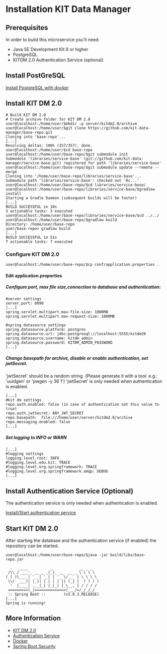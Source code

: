 # Installation KIT Data Manager

## Prerequisites

In order to build this microservice you'll need:

* Java SE Development Kit 8 or higher
* PostgreSQL
* KITDM 2.0 Authentication Service (optional)

## Install PostGreSQL 
[Install PostgreSQL with docker](installation_postgres.md)

## Install KIT DM 2.0 
```bash=bash
# Build KIT DM 2.0
# Create archive folder for KIT DM 2.0
user@localhost:/home/user/$mkdir -p server/kitdm2.0/archive
user@localhost:/home/user/$git clone https://github.com/kit-data-manager/base-repo.git
Cloning into 'base-repo'...
[...]
Resolving deltas: 100% (357/357), done.
user@localhost:/home/user/$cd base-repo
user@localhost:/home/user/base-repo/$git submodule init
Submodule 'libraries/service-base' (git://github.com/kit-data-manager/service-base.git) registered for path 'libraries/service-base'
user@localhost:/home/user/base-repo/$git submodule update --remote --merge 
Cloning into '/home/user/base-repo/libraries/service-base'...
Submodule path 'libraries/service-base': checked out '0c...'
user@localhost:/home/user/base-repo/$cd libraries/service-base/
user@localhost:/home/user/base-repo/libraries/service-base/$gradlew install
Starting a Gradle Daemon (subsequent builds will be faster)
[...]
BUILD SUCCESSFUL in 10s
3 actionable tasks: 3 executed
user@localhost:/home/user/base-repo/libraries/service-base/$cd ../../
user@localhost:/home/user/base-repo/$gradlew build
Directory: /home/user/base-repo
user/base-repo> gradlew build
[...]
BUILD SUCCESSFUL in 51s
7 actionable tasks: 7 executed
```
### Configure KIT DM 2.0
```bash=bash
user@localhost:/home/user/base-repo/$cp conf/application.properties .
```
#### Edit application.properties
##### Configure port, max file size,connection to database and authentication:
```
#server settings
server.port: 8090
[...]
spring.servlet.multipart.max-file-size: 1000MB
spring.servlet.multipart.max-request-size: 1000MB

#spring datasource settings
spring.datasource.platform: postgres
spring.datasource.url: jdbc:postgresql://localhost:5555/kitdm20
spring.datasource.username: kitdm_admin
spring.datasource.password: KITDM_ADMIN_PASSWORD
[...]
```      
##### Change basepath for archive, disable or enable authentication, set jwtSecret.
'jwtSecret' should be a random string. (Please generate it with a tool: e.g.: 'uuidgen' or 'pwgen -y 36 1') 
'jwtSecret' is only needed when authentication is enabled.
```
[...]
#kit dm settings
repo.auth.enabled: false (in case of authentication set this value to true)
repo.auth.jwtSecret: ANY_JWT_SECRET
repo.basepath:  file:///home/user/server/kitdm2.0/archive
repo.messaging.enabled: false
[...]
```
##### Set logging to INFO or WARN
```
[...]
#logging settings
logging.level.root: INFO
#logging.level.edu.kit: TRACE
#logging.level.org.springframework: TRACE
#logging.level.org.springframework.amqp: DEBUG
[...]
```
## Install Authentication Service (Optional)
The authentication service is only needed when authentication is enabled.

[Install/Start authentication service](installation_authentication.md)

## Start KIT DM 2.0
After starting the database and the authentication service (if enabled) the repository can be started.
```bash=bash
user@localhost:/home/user/base-repo/$java -jar build/libs/base-repo.jar 

  .   ____          _            __ _ _
 /\\ / ___'_ __ _ _(_)_ __  __ _ \ \ \ \
( ( )\___ | '_ | '_| | '_ \/ _` | \ \ \ \
 \\/  ___)| |_)| | | | | || (_| |  ) ) ) )
  '  |____| .__|_| |_|_| |_\__, | / / / /
 =========|_|==============|___/=/_/_/_/
 :: Spring Boot ::        (v2.0.3.RELEASE)
[...]
Spring is running!
```

## More Information

* [KIT DM 2.0](https://github.com/kit-data-manager/base-repo.git)
* [Authentication Service](https://github.com/kit-data-manager/auth-service)
* [Docker](https://www.docker.com/)
* [Spring Boot Security](https://docs.spring.io/spring-boot/docs/2.0.5.RELEASE/reference/htmlsingle/#boot-features-security)

